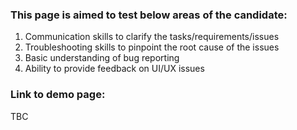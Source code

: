 ### This page is aimed to test below areas of the candidate:
1. Communication skills to clarify the tasks/requirements/issues
1. Troubleshooting skills to pinpoint the root cause of the issues
1. Basic understanding of bug reporting
1. Ability to provide feedback on UI/UX issues


### Link to demo page: 
TBC